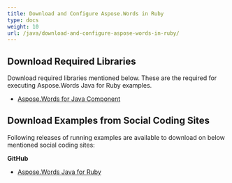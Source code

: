 ```yaml
---
title: Download and Configure Aspose.Words in Ruby
type: docs
weight: 10
url: /java/download-and-configure-aspose-words-in-ruby/
---
```


## **Download Required Libraries**
Download required libraries mentioned below. These are the required for executing Aspose.Words Java for Ruby examples.

- [Aspose.Words for Java Component](http://www.aspose.com/community/files/72/java-components/aspose.words-for-java/default.aspx)
## **Download Examples from Social Coding Sites**
Following releases of running examples are available to download on below mentioned social coding sites:

**GitHub**

- [Aspose.Words Java for Ruby](https://github.com/aspose-words/Aspose.Words-for-Java/tree/master/Plugins/Aspose_Words_Java_for_Ruby)

